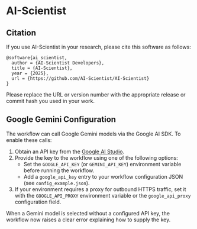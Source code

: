 # AI-Scientist

## Citation

If you use AI-Scientist in your research, please cite this software as follows:

```
@software{ai_scientist,
  author = {AI-Scientist Developers},
  title = {AI-Scientist},
  year = {2025},
  url = {https://github.com/AI-Scientist/AI-Scientist}
}
```

Please replace the URL or version number with the appropriate release or commit hash you used in your work.

## Google Gemini Configuration

The workflow can call Google Gemini models via the Google AI SDK. To enable these calls:

1. Obtain an API key from the [Google AI Studio](https://ai.google.dev/).
2. Provide the key to the workflow using one of the following options:
   - Set the `GOOGLE_API_KEY` (or `GEMINI_API_KEY`) environment variable before running the workflow.
   - Add a `google_api_key` entry to your workflow configuration JSON (see `config_example.json`).
3. If your environment requires a proxy for outbound HTTPS traffic, set it with the `GOOGLE_API_PROXY` environment variable or the `google_api_proxy` configuration field.

When a Gemini model is selected without a configured API key, the workflow now raises a clear error explaining how to supply the key.
